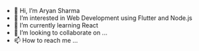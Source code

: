 - 👋 Hi, I’m Aryan Sharma
- 👀 I’m interested in Web Development using Flutter and Node.js
- 🌱 I’m currently learning React 
- 💞️ I’m looking to collaborate on ...
- 📫 How to reach me ...

<!---
AryanSharma9176/AryanSharma9176 is a ✨ special ✨ repository because its `README.md` (this file) appears on your GitHub profile.
You can click the Preview link to take a look at your changes.
--->
